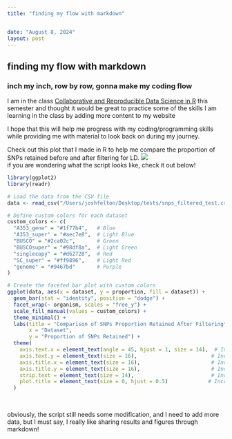 ```yaml
---
title: "finding my flow with markdown"


date: "August 8, 2024"
layout: post
---
```


<script src="{{ site.url }}{{ site.baseurl }}/knitr_files/finding-flow-markdown_files/header-attrs-2.29/header-attrs.js"></script>

<section class="main-content">
<div id="finding-my-flow-with-markdown" class="section level1">
<h1>finding my flow with markdown</h1>
<div id="inch-my-inch-row-by-row-gonna-make-my-coding-flow"
class="section level3">
<h3>inch my inch, row by row, gonna make my coding flow</h3>
<p>I am in the class <a
href="https://github.com/nt246/NTRES-6100-data-science/tree/main">Collaborative
and Reproducible Data Science in R</a> this semester and thought it
would be great to practice some of the skills I am learning in the class
by adding more content to my website</p>
<p>I hope that this will help me progress with my coding/programming
skills while providing me with material to look back on during my
journey.</p>
<p>Check out this plot that I made in R to help me compare the
proportion of SNPs retained before and after filtering for LD. <img
src="{{ site.url }}{{ site.baseurl }}/knitr_files/finding-flow-markdown_files/figure-html/unnamed-chunk-1-1.png" /><!-- -->
<br> if you are wondering what the script looks like, check it out
below!</p>
<div class="sourceCode" id="cb1"><pre class="sourceCode r"><code class="sourceCode r"><span id="cb1-1"><a href="#cb1-1" tabindex="-1"></a><span class="fu">library</span>(ggplot2)</span>
<span id="cb1-2"><a href="#cb1-2" tabindex="-1"></a><span class="fu">library</span>(readr)</span>
<span id="cb1-3"><a href="#cb1-3" tabindex="-1"></a></span>
<span id="cb1-4"><a href="#cb1-4" tabindex="-1"></a><span class="co"># Load the data from the CSV file</span></span>
<span id="cb1-5"><a href="#cb1-5" tabindex="-1"></a>data <span class="ot">&lt;-</span> <span class="fu">read_csv</span>(<span class="st">&quot;/Users/joshfelton/Desktop/tests/snps_filtered_test.csv&quot;</span>)</span>
<span id="cb1-6"><a href="#cb1-6" tabindex="-1"></a></span>
<span id="cb1-7"><a href="#cb1-7" tabindex="-1"></a><span class="co"># Define custom colors for each dataset</span></span>
<span id="cb1-8"><a href="#cb1-8" tabindex="-1"></a>custom_colors <span class="ot">&lt;-</span> <span class="fu">c</span>(</span>
<span id="cb1-9"><a href="#cb1-9" tabindex="-1"></a>  <span class="st">&quot;A353_gene&quot;</span> <span class="ot">=</span> <span class="st">&quot;#1f77b4&quot;</span>,   <span class="co"># Blue</span></span>
<span id="cb1-10"><a href="#cb1-10" tabindex="-1"></a>  <span class="st">&quot;A353_super&quot;</span> <span class="ot">=</span> <span class="st">&quot;#aec7e8&quot;</span>,  <span class="co"># Light Blue</span></span>
<span id="cb1-11"><a href="#cb1-11" tabindex="-1"></a>  <span class="st">&quot;BUSCO&quot;</span> <span class="ot">=</span> <span class="st">&quot;#2ca02c&quot;</span>,       <span class="co"># Green</span></span>
<span id="cb1-12"><a href="#cb1-12" tabindex="-1"></a>  <span class="st">&quot;BUSCOsuper&quot;</span> <span class="ot">=</span> <span class="st">&quot;#98df8a&quot;</span>,  <span class="co"># Light Green</span></span>
<span id="cb1-13"><a href="#cb1-13" tabindex="-1"></a>  <span class="st">&quot;singlecopy&quot;</span> <span class="ot">=</span> <span class="st">&quot;#d62728&quot;</span>,  <span class="co"># Red</span></span>
<span id="cb1-14"><a href="#cb1-14" tabindex="-1"></a>  <span class="st">&quot;SC_super&quot;</span> <span class="ot">=</span> <span class="st">&quot;#ff9896&quot;</span>,    <span class="co"># Light Red</span></span>
<span id="cb1-15"><a href="#cb1-15" tabindex="-1"></a>  <span class="st">&quot;genome&quot;</span> <span class="ot">=</span> <span class="st">&quot;#9467bd&quot;</span>       <span class="co"># Purple</span></span>
<span id="cb1-16"><a href="#cb1-16" tabindex="-1"></a>)</span>
<span id="cb1-17"><a href="#cb1-17" tabindex="-1"></a></span>
<span id="cb1-18"><a href="#cb1-18" tabindex="-1"></a><span class="co"># Create the faceted bar plot with custom colors</span></span>
<span id="cb1-19"><a href="#cb1-19" tabindex="-1"></a><span class="fu">ggplot</span>(data, <span class="fu">aes</span>(<span class="at">x =</span> dataset, <span class="at">y =</span> proportion, <span class="at">fill =</span> dataset)) <span class="sc">+</span></span>
<span id="cb1-20"><a href="#cb1-20" tabindex="-1"></a>  <span class="fu">geom_bar</span>(<span class="at">stat =</span> <span class="st">&quot;identity&quot;</span>, <span class="at">position =</span> <span class="st">&quot;dodge&quot;</span>) <span class="sc">+</span></span>
<span id="cb1-21"><a href="#cb1-21" tabindex="-1"></a>  <span class="fu">facet_wrap</span>(<span class="sc">~</span> organism, <span class="at">scales =</span> <span class="st">&quot;free_y&quot;</span>) <span class="sc">+</span></span>
<span id="cb1-22"><a href="#cb1-22" tabindex="-1"></a>  <span class="fu">scale_fill_manual</span>(<span class="at">values =</span> custom_colors) <span class="sc">+</span></span>
<span id="cb1-23"><a href="#cb1-23" tabindex="-1"></a>  <span class="fu">theme_minimal</span>() <span class="sc">+</span></span>
<span id="cb1-24"><a href="#cb1-24" tabindex="-1"></a>  <span class="fu">labs</span>(<span class="at">title =</span> <span class="st">&quot;Comparison of SNPs Proportion Retained After Filtering&quot;</span>,</span>
<span id="cb1-25"><a href="#cb1-25" tabindex="-1"></a>       <span class="at">x =</span> <span class="st">&quot;Dataset&quot;</span>,</span>
<span id="cb1-26"><a href="#cb1-26" tabindex="-1"></a>       <span class="at">y =</span> <span class="st">&quot;Proportion of SNPs Retained&quot;</span>) <span class="sc">+</span></span>
<span id="cb1-27"><a href="#cb1-27" tabindex="-1"></a>  <span class="fu">theme</span>(</span>
<span id="cb1-28"><a href="#cb1-28" tabindex="-1"></a>    <span class="at">axis.text.x =</span> <span class="fu">element_text</span>(<span class="at">angle =</span> <span class="dv">45</span>, <span class="at">hjust =</span> <span class="dv">1</span>, <span class="at">size =</span> <span class="dv">14</span>),  <span class="co"># Increase x-axis text size</span></span>
<span id="cb1-29"><a href="#cb1-29" tabindex="-1"></a>    <span class="at">axis.text.y =</span> <span class="fu">element_text</span>(<span class="at">size =</span> <span class="dv">16</span>),                        <span class="co"># Increase y-axis text size</span></span>
<span id="cb1-30"><a href="#cb1-30" tabindex="-1"></a>    <span class="at">axis.title.x =</span> <span class="fu">element_text</span>(<span class="at">size =</span> <span class="dv">16</span>),                       <span class="co"># Increase x-axis title size</span></span>
<span id="cb1-31"><a href="#cb1-31" tabindex="-1"></a>    <span class="at">axis.title.y =</span> <span class="fu">element_text</span>(<span class="at">size =</span> <span class="dv">16</span>),                       <span class="co"># Increase y-axis title size</span></span>
<span id="cb1-32"><a href="#cb1-32" tabindex="-1"></a>    <span class="at">strip.text =</span> <span class="fu">element_text</span>(<span class="at">size =</span> <span class="dv">14</span>),                         <span class="co"># Increase facet labels size</span></span>
<span id="cb1-33"><a href="#cb1-33" tabindex="-1"></a>    <span class="at">plot.title =</span> <span class="fu">element_text</span>(<span class="at">size =</span> <span class="dv">0</span>, <span class="at">hjust =</span> <span class="fl">0.5</span>)             <span class="co"># Increase plot title size and center it</span></span>
<span id="cb1-34"><a href="#cb1-34" tabindex="-1"></a>  )</span></code></pre></div>
<p><br></p>
<p>obviously, the script still needs some modification, and I need to
add more data, but I must say, I really like sharing results and figures
through markdown!</p>
</div>
</div>
</section>
